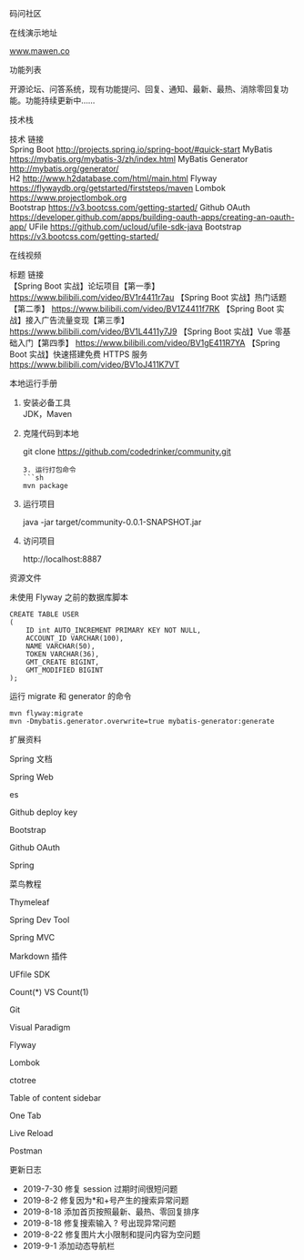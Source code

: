 码问社区

在线演示地址

www.mawen.co



功能列表

开源论坛、问答系统，现有功能提问、回复、通知、最新、最热、消除零回复功能。功能持续更新中…… 

技术栈

  技术               	链接                                      
  Spring Boot      	http://projects.spring.io/spring-boot/#quick-start
  MyBatis          	https://mybatis.org/mybatis-3/zh/index.html
  MyBatis Generator	http://mybatis.org/generator/           
  H2               	http://www.h2database.com/html/main.html
  Flyway           	https://flywaydb.org/getstarted/firststeps/maven
  Lombok           	https://www.projectlombok.org           
  Bootstrap        	https://v3.bootcss.com/getting-started/ 
  Github OAuth     	https://developer.github.com/apps/building-oauth-apps/creating-an-oauth-app/
  UFile            	https://github.com/ucloud/ufile-sdk-java
  Bootstrap        	https://v3.bootcss.com/getting-started/ 

在线视频

  标题                             	链接                                      
  【Spring Boot 实战】论坛项目【第一季】      	https://www.bilibili.com/video/BV1r4411r7au
  【Spring Boot 实战】热门话题【第二季】      	https://www.bilibili.com/video/BV1Z4411f7RK
  【Spring Boot 实战】接入广告流量变现【第三季】  	https://www.bilibili.com/video/BV1L4411y7J9
  【Spring Boot 实战】Vue 零基础入门【第四季】 	https://www.bilibili.com/video/BV1gE411R7YA
  【Spring Boot 实战】快速搭建免费 HTTPS 服务	https://www.bilibili.com/video/BV1oJ411K7VT

本地运行手册

1. 安装必备工具  
   JDK，Maven
2. 克隆代码到本地

    git clone https://github.com/codedrinker/community.git
    ````
    3. 运行打包命令
    ```sh
    mvn package

1. 运行项目  

    java -jar target/community-0.0.1-SNAPSHOT.jar

1. 访问项目

    http://localhost:8887

资源文件

未使用 Flyway 之前的数据库脚本

    CREATE TABLE USER
    (
        ID int AUTO_INCREMENT PRIMARY KEY NOT NULL,
        ACCOUNT_ID VARCHAR(100),
        NAME VARCHAR(50),
        TOKEN VARCHAR(36),
        GMT_CREATE BIGINT,
        GMT_MODIFIED BIGINT
    );

运行 migrate 和 generator 的命令

    mvn flyway:migrate
    mvn -Dmybatis.generator.overwrite=true mybatis-generator:generate

扩展资料

Spring 文档    

Spring Web   

es    

Github deploy key    

Bootstrap    

Github OAuth    

Spring    

菜鸟教程    

Thymeleaf    

Spring Dev Tool  

Spring MVC  

Markdown 插件   

UFfile SDK  

Count(*) VS Count(1)  

Git   

Visual Paradigm    

Flyway  

Lombok    

ctotree   

Table of content sidebar    

One Tab    

Live Reload  

Postman

更新日志

- 2019-7-30 修复 session 过期时间很短问题   
- 2019-8-2 修复因为*和+号产生的搜索异常问题  
- 2019-8-18 添加首页按照最新、最热、零回复排序  
- 2019-8-18 修复搜索输入 ? 号出现异常问题
- 2019-8-22 修复图片大小限制和提问内容为空问题
- 2019-9-1 添加动态导航栏
